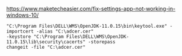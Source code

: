 https://www.maketecheasier.com/fix-settings-app-not-working-in-windows-10/



```
"C:\Program Files\DELL\WMS\OpenJDK-11.0.15\bin\keytool.exe" -importcert -alias "C:\adcer.cer" 
-keystore "C:\Program Files\DELL\WMS\OpenJDK-11.0.15\lib\security\cacerts" -storepass
changeit -file "C:\adcer.cer"
```
